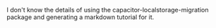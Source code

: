 I don't know the details of using the capacitor-localstorage-migration package and generating a markdown tutorial for it.